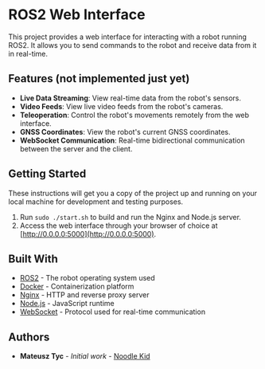 # ROS2 Web Interface

This project provides a web interface for interacting with a robot running ROS2. It allows you to send commands to the robot and receive data from it in real-time.

## Features (not implemented just yet)
- **Live Data Streaming**: View real-time data from the robot's sensors.
- **Video Feeds**: View live video feeds from the robot's cameras.
- **Teleoperation**: Control the robot's movements remotely from the web interface.
- **GNSS Coordinates**: View the robot's current GNSS coordinates.
- **WebSocket Communication**: Real-time bidirectional communication between the server and the client.

## Getting Started

These instructions will get you a copy of the project up and running on your local machine for development and testing purposes.

1. Run `sudo ./start.sh` to build and run the Nginx and Node.js server.
2. Access the web interface through your browser of choice at [http://0.0.0.0:5000](http://0.0.0.0:5000).

## Built With

* [ROS2](http://www.ros.org/) - The robot operating system used
* [Docker](https://www.docker.com/) - Containerization platform
* [Nginx](https://www.nginx.com/) - HTTP and reverse proxy server
* [Node.js](https://nodejs.org/) - JavaScript runtime
* [WebSocket](https://developer.mozilla.org/en-US/docs/Web/API/WebSockets_API) - Protocol used for real-time communication

## Authors

* **Mateusz Tyc** - *Initial work* - [Noodle Kid](https://github.com/noodlekid)